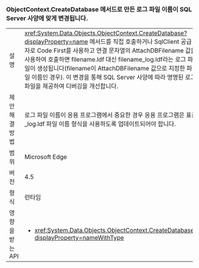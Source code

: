 ### <a name="log-file-name-created-by-the-objectcontextcreatedatabase-method-has-changed-to-match-sql-server-specifications"></a>ObjectContext.CreateDatabase 메서드로 만든 로그 파일 이름이 SQL Server 사양에 맞게 변경됩니다.

|   |   |
|---|---|
|설명|<xref:System.Data.Objects.ObjectContext.CreateDatabase?displayProperty=name> 메서드를 직접 호출하거나 SqlClient 공급자로 Code First를 사용하고 연결 문자열의 AttachDBFilename 값을 사용하여 호출하면 filename.ldf 대신 filename_log.ldf라는 로그 파일이 생성됩니다(filename이 AttachDBFilename 값으로 지정한 파일 이름인 경우). 이 변경을 통해 SQL Server 사양에 따라 명명된 로그 파일을 제공하여 디버깅을 개선합니다.|
|제안 해결 방법|로그 파일 이름이 응용 프로그램에서 중요한 경우 응용 프로그램은 표준 _log.ldf 파일 이름 형식을 사용하도록 업데이트되어야 합니다.|
|범위|Microsoft Edge|
|버전|4.5|
|형식|런타임|
|영향을 받는 API|<ul><li><xref:System.Data.Objects.ObjectContext.CreateDatabase?displayProperty=nameWithType></li></ul>|

